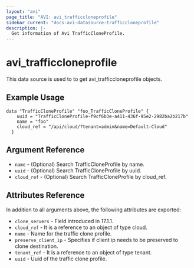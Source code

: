 ```yaml
---
layout: "avi"
page_title: "AVI: avi_trafficcloneprofile"
sidebar_current: "docs-avi-datasource-trafficcloneprofile"
description: |-
  Get information of Avi TrafficCloneProfile.
---
```


# avi_trafficcloneprofile

This data source is used to to get avi_trafficcloneprofile objects.

## Example Usage

```hcl
data "TrafficCloneProfile" "foo_TrafficCloneProfile" {
    uuid = "TrafficCloneProfile-f9cf6b3e-a411-436f-95e2-2982ba2b217b"
    name = "foo"
    cloud_ref = "/api/cloud/?tenant=admin&name=Default-Cloud"
  }
```

## Argument Reference

* `name` - (Optional) Search TrafficCloneProfile by name.
* `uuid` - (Optional) Search TrafficCloneProfile by uuid.
* `cloud_ref` - (Optional) Search TrafficCloneProfile by cloud_ref.

## Attributes Reference

In addition to all arguments above, the following attributes are exported:

* `clone_servers` - Field introduced in 17.1.1.
* `cloud_ref` - It is a reference to an object of type cloud.
* `name` - Name for the traffic clone profile.
* `preserve_client_ip` - Specifies if client ip needs to be preserved to clone destination.
* `tenant_ref` - It is a reference to an object of type tenant.
* `uuid` - Uuid of the traffic clone profile.
